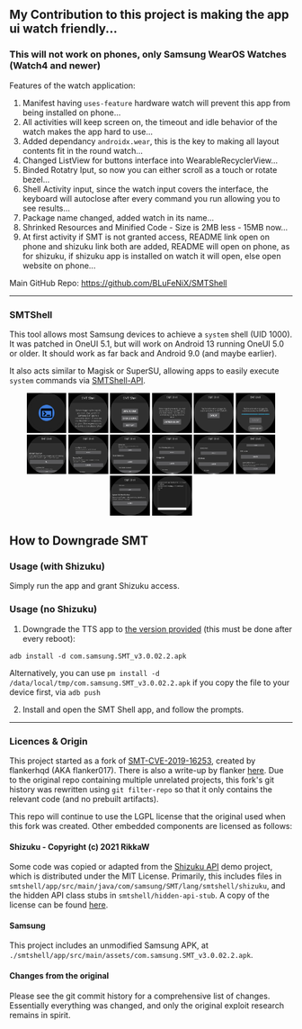 ## My Contribution to this project is making the app ui watch friendly...
### This will not work on phones, only Samsung WearOS Watches (Watch4 and newer)
Features of the watch application:
1. Manifest having `uses-feature` hardware watch will prevent this app from being installed on phone...
2. All activities will keep screen on, the timeout and idle behavior of the watch makes the app hard to use...
3. Added dependancy `androidx.wear`, this is the key to making all layout contents fit in the round watch...
4. Changed ListView for buttons interface into WearableRecyclerView...
5. Binded Rotatry Iput, so now you can either scroll as a touch or rotate bezel...
6. Shell Activity input, since the watch input covers the interface, the keyboard will autoclose after every command you run allowing you to see results... 
7. Package name changed, added watch in its name...
8. Shrinked Resources and Minified Code - Size is 2MB less - 15MB now...
9. At first activity if SMT is not granted access, README link open on phone and shizuku link both are added, README will open on phone, as for shizuku, if shizuku app is installed on watch it will open, else open website on phone...

Main GitHub Repo:
https://github.com/BLuFeNiX/SMTShell

---
### SMTShell
This tool allows most Samsung devices to achieve a `system` shell (UID 1000). It was patched in OneUI 5.1, but will work on Android 13 running OneUI 5.0 or older. It should work as far back and Android 9.0 (and maybe earlier).

It also acts similar to Magisk or SuperSU, allowing apps to easily execute `system` commands via [SMTShell-API](https://github.com/BLuFeNiX/SMTShell-API/).

<div align="center">
    <img src="screenshots/00.jpg" width="14%" />
    <img src="screenshots/01.jpg" width="14%" />
    <img src="screenshots/02.jpg" width="14%" /> 
    <img src="screenshots/03.jpg" width="14%" /> 
    <img src="screenshots/04.jpg" width="14%" />
    <img src="screenshots/05.jpg" width="14%" /> 
    <img src="screenshots/06.jpg" width="14%" /> 
    <img src="screenshots/07.jpg" width="14%" />
    <img src="screenshots/08.jpg" width="14%" /> 
    <img src="screenshots/09.jpg" width="14%" /> 
    <img src="screenshots/10.jpg" width="14%" />
    <img src="screenshots/11.jpg" width="14%" /> 
    <img src="screenshots/12.jpg" width="14%" /> 
    <img src="screenshots/13.jpg" width="14%" /> 
</div>

## How to Downgrade SMT
### Usage (with Shizuku)
Simply run the app and grant Shizuku access.

### Usage (no Shizuku)
1. Downgrade the TTS app to [the version provided](https://raw.githubusercontent.com/BLuFeNiX/SMTShell/master/smtshell/app/src/main/assets/com.samsung.SMT_v3.0.02.2.apk) (this must be done after every reboot):
```
adb install -d com.samsung.SMT_v3.0.02.2.apk
```
Alternatively, you can use `pm install -d /data/local/tmp/com.samsung.SMT_v3.0.02.2.apk` if you copy the file to your device first, via `adb push`

2. Install and open the SMT Shell app, and follow the prompts.

---

### Licences & Origin
This project started as a fork of [SMT-CVE-2019-16253](https://github.com/flankerhqd/vendor-android-cves/tree/master/SMT-CVE-2019-16253), created by flankerhqd (AKA flanker017). There is also a write-up by flanker [here](https://blog.flanker017.me/text-to-speech-speaks-pwned). Due to the original repo containing multiple unrelated projects, this fork's git history was rewritten using `git filter-repo` so that it only contains the relevant code (and no prebuilt artifacts).

This repo will continue to use the LGPL license that the original used when this fork was created. Other embedded components are licensed as follows:

#### Shizuku - Copyright (c) 2021 RikkaW
Some code was copied or adapted from the [Shizuku API](https://github.com/RikkaApps/Shizuku-API) demo project, which is distributed under the MIT License. Primarily, this includes files in `smtshell/app/src/main/java/com/samsung/SMT/lang/smtshell/shizuku`, and the hidden API class stubs in `smtshell/hidden-api-stub`. A copy of the license can be found [here](https://github.com/RikkaApps/Shizuku-API/blob/master/LICENSE).

#### Samsung
This project includes an unmodified Samsung APK, at `./smtshell/app/src/main/assets/com.samsung.SMT_v3.0.02.2.apk`.

#### Changes from the original
Please see the git commit history for a comprehensive list of changes. Essentially everything was changed, and only the original exploit research remains in spirit.
